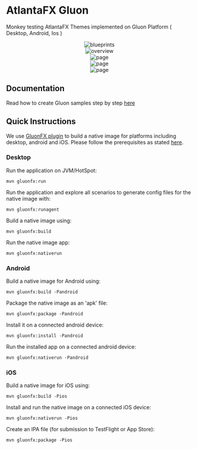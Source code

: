 # AtlantaFX Gluon

Monkey testing AtlantaFX Themes implemented on Gluon Platform ( Desktop, Android, Ios )

<p align="center">
<img src="https://github.com/CommonGrounds/AtlantaFX_Gluon/tree/main/screenshots/base.png" alt="blueprints"/><br/>
<img src="https://github.com/CommonGrounds/AtlantaFX_Gluon/tree/main/screenshots/card.png" alt="overview"/><br/>
<img src="https://github.com/CommonGrounds/AtlantaFX_Gluon/tree/main/screenshots/chart.png" alt="page"/><br/>
<img src="https://github.com/CommonGrounds/AtlantaFX_Gluon/tree/main/screenshots/left.png" alt="page"/><br/>
<img src="https://github.com/CommonGrounds/AtlantaFX_Gluon/tree/main/screenshots/notification.png" alt="page"/><br/>
</p>

## Documentation

Read how to create Gluon samples step by step [here](https://docs.gluonhq.com/samples)

## Quick Instructions

We use [GluonFX plugin](https://docs.gluonhq.com/) to build a native image for platforms including desktop, android and iOS.
Please follow the prerequisites as stated [here](https://docs.gluonhq.com/#_requirements).

### Desktop

Run the application on JVM/HotSpot:

    mvn gluonfx:run

Run the application and explore all scenarios to generate config files for the native image with:

    mvn gluonfx:runagent

Build a native image using:

    mvn gluonfx:build

Run the native image app:

    mvn gluonfx:nativerun

### Android

Build a native image for Android using:

    mvn gluonfx:build -Pandroid

Package the native image as an 'apk' file:

    mvn gluonfx:package -Pandroid

Install it on a connected android device:

    mvn gluonfx:install -Pandroid

Run the installed app on a connected android device:

    mvn gluonfx:nativerun -Pandroid

### iOS

Build a native image for iOS using:

    mvn gluonfx:build -Pios

Install and run the native image on a connected iOS device:

    mvn gluonfx:nativerun -Pios

Create an IPA file (for submission to TestFlight or App Store):

    mvn gluonfx:package -Pios